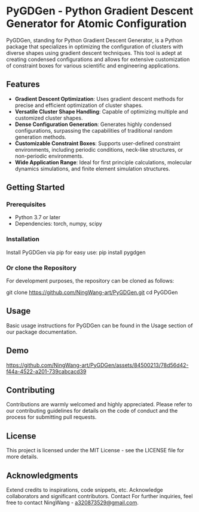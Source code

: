 # PyGDGen - Python Gradient Descent Generator for Atomic Configuration
PyGDGen, standing for Python Gradient Descent Generator, is a Python package that specializes in optimizing the configuration of clusters with diverse shapes using gradient descent techniques. This tool is adept at creating condensed configurations and allows for extensive customization of constraint boxes for various scientific and engineering applications.

## Features
- **Gradient Descent Optimization**: Uses gradient descent methods for precise and efficient optimization of cluster shapes.
- **Versatile Cluster Shape Handling**: Capable of optimizing multiple and customized cluster shapes.
- **Dense Configuration Generation**: Generates highly condensed configurations, surpassing the capabilities of traditional random generation methods.
- **Customizable Constraint Boxes**: Supports user-defined constraint environments, including periodic conditions, neck-like structures, or non-periodic environments.
- **Wide Application Range**: Ideal for first principle calculations, molecular dynamics simulations, and finite element simulation structures.

## Getting Started

### Prerequisites
- Python 3.7 or later
- Dependencies: torch, numpy, scipy

### Installation
Install PyGDGen via pip for easy use:
pip install pygdgen


### Or clone the Repository
For development purposes, the repository can be cloned as follows:

git clone https://github.com/NingWang-art/PyGDGen.git
cd PyGDGen

## Usage
Basic usage instructions for PyGDGen can be found in the Usage section of our package documentation.

## Demo


https://github.com/NingWang-art/PyGDGen/assets/84500213/78d56d42-f44a-4522-a201-739cabcacd39



## Contributing
Contributions are warmly welcomed and highly appreciated. Please refer to our contributing guidelines for details on the code of conduct and the process for submitting pull requests.

## License
This project is licensed under the MIT License - see the LICENSE file for more details.

## Acknowledgments
Extend credits to inspirations, code snippets, etc.
Acknowledge collaborators and significant contributors.
Contact
For further inquiries, feel free to contact NingWang - a320873529@gmail.com.
